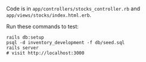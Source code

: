 Code is in `app/controllers/stocks_controller.rb` and `app/views/stocks/index.html.erb`.

Run these commands to test:

```
rails db:setup
psql -d inventory_development -f db/seed.sql
rails server
# visit http://localhost:3000
```
